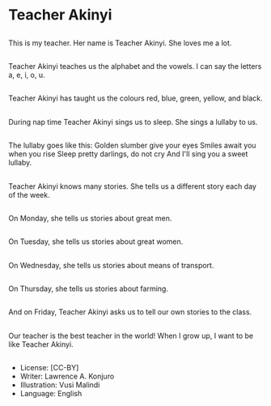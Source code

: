 # Teacher Akinyi

##
This is my teacher.
Her name is Teacher
Akinyi.
She loves me a lot.

##
Teacher Akinyi teaches
us the alphabet and the
vowels.
I can say the letters a,
e, i, o, u.

##
Teacher Akinyi has
taught us the colours
red, blue, green, yellow,
and black.

##
During nap time
Teacher Akinyi sings us
to sleep.
She sings a lullaby to
us.

##
The lullaby goes like this:
Golden slumber give your eyes
Smiles await you when you rise
Sleep pretty darlings, do not cry
And I'll sing you a sweet lullaby.

##
Teacher Akinyi knows many stories.
She tells us a different story each day of the
week.

##
On Monday, she tells us
stories about great
men.

##
On Tuesday, she tells us
stories about great
women.

##
On Wednesday, she
tells us stories about
means of transport.

##
On Thursday, she tells
us stories about
farming.

##
And on Friday, Teacher
Akinyi asks us to tell
our own stories to the
class.

##
Our teacher is the best
teacher in the world!
When I grow up, I want
to be like Teacher
Akinyi.

##
* License: [CC-BY]
* Writer: Lawrence A. Konjuro
* Illustration: Vusi Malindi
* Language: English
